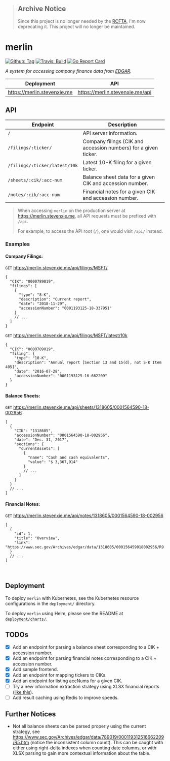 > ## Archive Notice
>
> Since this project is no longer needed by the [RCFTA](https://www.rcfta.ca/),
> I'm now deprecating it. This project will no longer be maintained.

# merlin

[![Github: Tag][tag-img]][tag]
[![Travis: Build][travis-img]][travis]
[![Go Report Card][grp-img]][grp]

_A system for accessing company finance data from
[EDGAR](https://www.sec.gov/edgar/aboutedgar.htm)._

| Deployment                  | API                             |
| --------------------------- | ------------------------------- |
| https://merlin.stevenxie.me | https://merlin.stevenxie.me/api |

## API

| Endpoint                      | Description                                                     |
| ----------------------------- | --------------------------------------------------------------- |
| `/`                           | API server information.                                         |
| `/filings/:ticker/`           | Company filings (CIK and accession numbers) for a given ticker. |
| `/filings/:ticker/latest/10k` | Latest 10-K filing for a given ticker.                          |
| `/sheets/:cik/:acc-num`       | Balance sheet data for a given CIK and accession number.        |
| `/notes/:cik/:acc-num`        | Financial notes for a given CIK and accession number.           |

> When accessing `merlin` on the production server at
> https://merlin.stevenxie.me, all API requests must be prefixed with `/api`.
>
> For example, to access the API root (`/`), one would visit `/api/` instead.

### Examples

#### Company Filings:

`GET` https://merlin.stevenxie.me/api/filings/MSFT/

```jsonc
{
  "CIK": "0000789019",
  "filings": [
    {
      "type": "8-K",
      "description": "Current report",
      "date": "2018-11-29",
      "accessionNumber": "0001193125-18-337951"
    }
    // ...
  ]
}
```

`GET` https://merlin.stevenxie.me/api/filings/MSFT/latest/10k

```jsonc
{
  "CIK": "0000789019",
  "filing": {
    "type": "10-K",
    "description": "Annual report [Section 13 and 15(d), not S-K Item 405]",
    "date": "2016-07-28",
    "accessionNumber": "0001193125-16-662209"
  }
}
```

#### Balance Sheets:

`GET` https://merlin.stevenxie.me/api/sheets/1318605/0001564590-18-002956

```jsonc
[
  {
    "CIK": "1318605",
    "accessionNumber": "0001564590-18-002956",
    "date": "Dec. 31, 2017",
    "sections": {
      "currentAssets": [
        {
          "name": "Cash and cash equivalents",
          "value": "$ 3,367,914"
        }
        // ...
      ]
    }
  }
  // ...
]
```

#### Financial Notes:

`GET` https://merlin.stevenxie.me/api/notes/1318605/0001564590-18-002956

```jsonc
[
  {
    "id": 1,
    "title": "Overview",
    "link": "https://www.sec.gov/Archives/edgar/data/1318605/000156459018002956/R9.htm"
  }
  // ...
]
```

<br />

## Deployment

To deploy `merlin` with Kubernetes, see the Kubernetes resource configurations
in the `deployment/` directory.

To deploy `merlin` using Helm, please see the README at
[`deployment/charts/`](https://github.com/stevenxie/merlin/tree/master/deployment/charts).

## TODOs

- [x] Add an endpoint for parsing a balance sheet corresponding to a CIK +
      accession number.
- [x] Add an endpoint for parsing financial notes corresponding to a CIK +
      accession number.
- [x] Add sample frontend.
- [x] Add an endpoint for mapping tickers to CIKs.
- [x] Add an endpoint for listing accNums for a given CIK.
- [ ] Try a new information extraction strategy using XLSX financial reports
      ([like this](https://www.sec.gov/Archives/edgar/data/789019/000119312516662209/)).
- [ ] Add result caching using Redis to improve speeds.

## Further Notices

- Not all balance sheets can be parsed properly using the current strategy,
  see https://www.sec.gov/Archives/edgar/data/789019/000119312516662209/R5.htm
  (notice the inconsistent column count). This can be caught with either
  using right-delta indexes when counting date columns, or with XLSX parsing
  to gain more contextual information about the table.

[tag]: https://github.com/stevenxie/merlin/releases
[tag-img]: https://img.shields.io/github/tag/stevenxie/merlin.svg
[travis]: https://travis-ci.com/stevenxie/merlin
[travis-img]: https://travis-ci.com/stevenxie/merlin.svg?branch=master
[grp]: https://goreportcard.com/report/github.com/stevenxie/merlin
[grp-img]: https://goreportcard.com/badge/github.com/stevenxie/merlin
